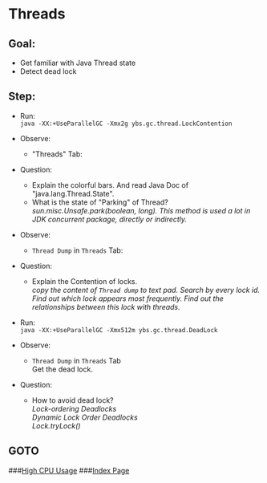Threads
==
Goal:
--
* Get familiar with Java Thread state
* Detect dead lock


Step:
--
* Run:  
	`java -XX:+UseParallelGC -Xmx2g ybs.gc.thread.LockContention`
* Observe:
	* "Threads" Tab:
* Question: 
	* Explain the colorful bars. And read Java Doc of "java.lang.Thread.State".  
	* What is the state of "Parking" of Thread?  
	*sun.misc.Unsafe.park(boolean, long). This method is used a lot in JDK concurrent package, directly or indirectly.*
* Observe: 
	* `Thread Dump` in `Threads` Tab:
* Question: 
	* Explain the Contention of locks.  
	*copy the content of `Thread dump` to text pad. Search by every lock id. Find out which lock appears most frequently. Find out the relationships between this lock with threads.*
	
* Run:  
	`java -XX:+UseParallelGC -Xmx512m ybs.gc.thread.DeadLock`
* Observe: 
	* `Thread Dump` in `Threads` Tab  
		Get the dead lock.
* Question: 
	* How to avoid dead lock?  
	*Lock-ordering Deadlocks  
	Dynamic Lock Order Deadlocks  
	Lock.tryLock()*
	


GOTO
--
###[High CPU Usage](../cpu/README.md)
###[Index Page](../../../../../../README.md)